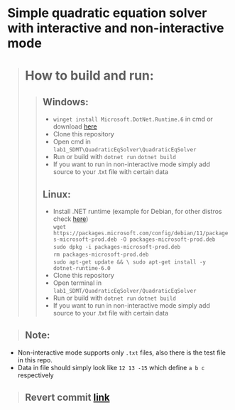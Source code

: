 # Simple quadratic equation solver with interactive and non-interactive mode
># How to build and run:
>>## Windows:
>>- ```winget install Microsoft.DotNet.Runtime.6``` in cmd or download [here](https://dotnet.microsoft.com/en-us/download/dotnet/6.0)
>>- Clone this repository
>>- Open cmd in ```lab1_SDMT\QuadraticEqSolver\QuadraticEqSolver```
>>- Run or build with ```dotnet run``` ```dotnet build```
>>- If you want to run in non-interactive mode simply add source to your .txt file with certain data
>>## Linux:
>>- Install .NET runtime (example for Debian, for other distros check [here](https://learn.microsoft.com/en-us/dotnet/core/install/linux?WT.mc_id=dotnet-35129-website)) \
>>```wget https://packages.microsoft.com/config/debian/11/packages-microsoft-prod.deb -O packages-microsoft-prod.deb``` \
>>```sudo dpkg -i packages-microsoft-prod.deb``` \
>>```rm packages-microsoft-prod.deb``` \
>>``sudo apt-get update && \
  sudo apt-get install -y dotnet-runtime-6.0``
>>- Clone this repository
>>- Open terminal in ```lab1_SDMT/QuadraticEqSolver/QuadraticEqSolver```
>>- Run or build with ```dotnet run``` ```dotnet build```
>>- If you want to run in non-interactive mode simply add source to your .txt file with certain data

>## Note: 
- Non-interactive mode supports only ```.txt``` files, also there is the test file in this repo.
- Data in file should simply look like ```12 13 -15``` which define ```a b c``` respectively

>## Revert commit [link](https://github.com/ImLewel/lab1_SDMT/commit/1880e959cd19b5ecd8b45429d77f11fd77a4bb3f)
